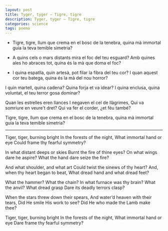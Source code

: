 ```yaml
---
layout: post
title: Tyger, tyger — Tigre, tigre
description: Tyger, tyger — Tigre, tigre
categories: science
tags: poema
---
```


* Tigre, tigre, llum que crema
  en el bosc de la tenebra,
  quina mà immortal guia
  la teva temible simetria?

* A quins cels o mars distants
  mira el foc del teu esguard?
  Amb quines ales ho abraces tot,
  quina és la mà que doma el foc?

* I quina espatlla, quin artesà,
pot filar la fibra del teu cor?
I quan aquest cor teu batega,
quina és la mà del nou horror?
</p>

<p>
I quin martell, quina cadena?
Quina forja et va idear?
I quina enclusa, quina voluntat,
el teu terror gosa dominar?
</p>

<p>
Quan les estrelles eren llances
I negaven el cel de llàgrimes,
Qui va somriure en veure't dret?
Qui va fer el corder, ¿et féu també?
</p>

<p>
Tigre, tigre, llum que crema
en el bosc de la tenebra,
quina mà immortal guia
la teva temible simetria?
</p>

*****

Tiger, tiger, burning bright
In the forests of the night,
What immortal hand or eye
Could frame thy fearful symmetry?

In what distant deeps or skies
Burnt the fire of thine eyes?
On what wings dare he aspire?
What the hand dare seize the fire?

And what shoulder, and what art
Could twist the sinews of thy heart?
And, when thy heart began to beat,
What dread hand and what dread feet?

What the hammer? What the chain?
In what furnace was thy brain?
What the anvil? What dread grasp
Dare its deadly terrors clasp?

When the stars threw down their spears,
And water’d heaven with their tears,
Did He smile His work to see?
Did He who made the Lamb make thee?

Tiger, tiger, burning bright
In the forests of the night,
What immortal hand or eye
Dare frame thy fearful symmetry?
